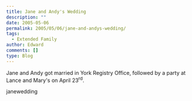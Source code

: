 ```yaml
---
title: Jane and Andy's Wedding
description: ""
date: 2005-05-06
permalink: 2005/05/06/jane-and-andys-wedding/
tags:
  - Extended Family
author: Edward
comments: []
type: Blog
---
```


Jane and Andy got married in York Registry Office, followed by a party
at Lance and Mary\'s on April 23<sup>rd</sup>.

<wpg2>janewedding</wpg2>

